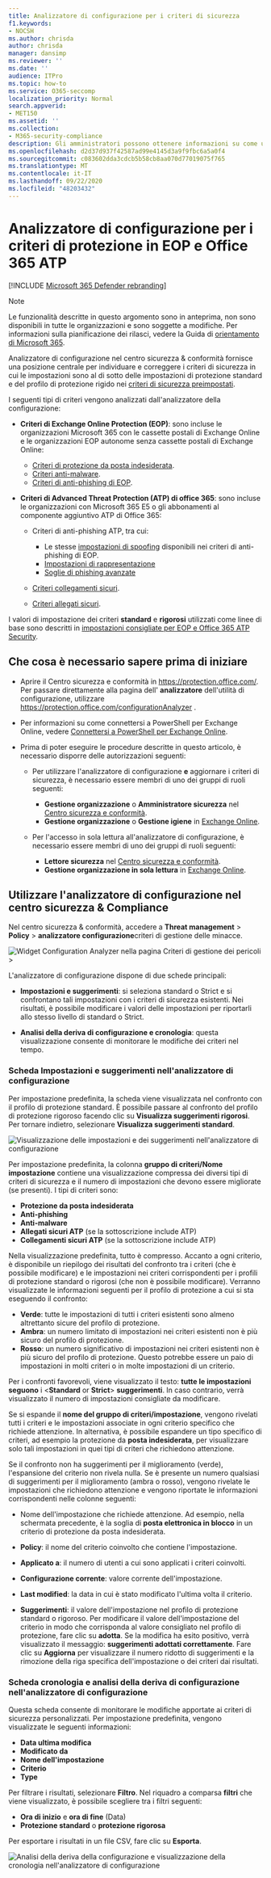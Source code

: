 ```yaml
---
title: Analizzatore di configurazione per i criteri di sicurezza
f1.keywords:
- NOCSH
ms.author: chrisda
author: chrisda
manager: dansimp
ms.reviewer: ''
ms.date: ''
audience: ITPro
ms.topic: how-to
ms.service: O365-seccomp
localization_priority: Normal
search.appverid:
- MET150
ms.assetid: ''
ms.collection:
- M365-security-compliance
description: Gli amministratori possono ottenere informazioni su come utilizzare l'analizzatore di configurazione per individuare e correggere i criteri di sicurezza che si trovano al di sotto dei criteri di protezione standard e di protezione preimpostati.
ms.openlocfilehash: d2d37d937f42587ad99e4145d3a9f9fbc6a5a0f4
ms.sourcegitcommit: c083602dda3cdcb5b58cb8aa070d77019075f765
ms.translationtype: MT
ms.contentlocale: it-IT
ms.lasthandoff: 09/22/2020
ms.locfileid: "48203432"
---
```

# <a name="configuration-analyzer-for-protection-policies-in-eop-and-office-365-atp"></a>Analizzatore di configurazione per i criteri di protezione in EOP e Office 365 ATP

[!INCLUDE [Microsoft 365 Defender rebranding](../includes/microsoft-defender-for-office.md)]


> [!NOTE]
> Le funzionalità descritte in questo argomento sono in anteprima, non sono disponibili in tutte le organizzazioni e sono soggette a modifiche. Per informazioni sulla pianificazione dei rilasci, vedere la Guida di [orientamento di Microsoft 365](https://www.microsoft.com/microsoft-365/roadmap?filters=&searchterms=config%2Canalyzer).

Analizzatore di configurazione nel centro sicurezza & conformità fornisce una posizione centrale per individuare e correggere i criteri di sicurezza in cui le impostazioni sono al di sotto delle impostazioni di protezione standard e del profilo di protezione rigido nei [criteri di sicurezza preimpostati](preset-security-policies.md).

I seguenti tipi di criteri vengono analizzati dall'analizzatore della configurazione:

- **Criteri di Exchange Online Protection (EOP)**: sono incluse le organizzazioni Microsoft 365 con le cassette postali di Exchange Online e le organizzazioni EOP autonome senza cassette postali di Exchange Online:
  
  - [Criteri di protezione da posta indesiderata](configure-your-spam-filter-policies.md).
  - [Criteri anti-malware](configure-anti-malware-policies.md).
  - [Criteri di anti-phishing di EOP](set-up-anti-phishing-policies.md#spoof-settings).

- **Criteri di Advanced Threat Protection (ATP) di office 365**: sono incluse le organizzazioni con Microsoft 365 E5 o gli abbonamenti al componente aggiuntivo ATP di Office 365:

  - Criteri di anti-phishing ATP, tra cui:

    - Le stesse [impostazioni di spoofing](set-up-anti-phishing-policies.md#spoof-settings) disponibili nei criteri di anti-phishing di EOP.
    - [Impostazioni di rappresentazione](set-up-anti-phishing-policies.md#impersonation-settings-in-atp-anti-phishing-policies)
    - [Soglie di phishing avanzate](set-up-anti-phishing-policies.md#advanced-phishing-thresholds-in-atp-anti-phishing-policies)

  - [Criteri collegamenti sicuri](recommended-settings-for-eop-and-office365-atp.md#safe-links-policy-settings-in-custom-policies-for-specific-users).

  - [Criteri allegati sicuri](recommended-settings-for-eop-and-office365-atp.md#safe-attachments-policy-settings-in-custom-policies-for-specific-users).

I valori di impostazione dei criteri **standard** e **rigorosi** utilizzati come linee di base sono descritti in [impostazioni consigliate per EOP e Office 365 ATP Security](recommended-settings-for-eop-and-office365-atp.md).

## <a name="what-do-you-need-to-know-before-you-begin"></a>Che cosa è necessario sapere prima di iniziare

- Aprire il Centro sicurezza e conformità in <https://protection.office.com/>. Per passare direttamente alla pagina dell' **analizzatore** dell'utilità di configurazione, utilizzare <https://protection.office.com/configurationAnalyzer> .

- Per informazioni su come connettersi a PowerShell per Exchange Online, vedere [Connettersi a PowerShell per Exchange Online](https://docs.microsoft.com/powershell/exchange/connect-to-exchange-online-powershell).

- Prima di poter eseguire le procedure descritte in questo articolo, è necessario disporre delle autorizzazioni seguenti:

  - Per utilizzare l'analizzatore di configurazione **e** aggiornare i criteri di sicurezza, è necessario essere membri di uno dei gruppi di ruoli seguenti:

    - **Gestione organizzazione** o **Amministratore sicurezza** nel [Centro sicurezza e conformità](permissions-in-the-security-and-compliance-center.md).
    - **Gestione organizzazione** o **Gestione igiene** in [Exchange Online](https://docs.microsoft.com/Exchange/permissions-exo/permissions-exo#role-groups).

  - Per l'accesso in sola lettura all'analizzatore di configurazione, è necessario essere membri di uno dei gruppi di ruoli seguenti:

    - **Lettore sicurezza** nel [Centro sicurezza e conformità](permissions-in-the-security-and-compliance-center.md).
    - **Gestione organizzazione in sola lettura** in [Exchange Online](https://docs.microsoft.com/Exchange/permissions-exo/permissions-exo#role-groups).

## <a name="use-the-configuration-analyzer-in-the-security--compliance-center"></a>Utilizzare l'analizzatore di configurazione nel centro sicurezza & Compliance

Nel centro sicurezza & conformità, accedere a **Threat management** \> **Policy** \> **analizzatore configurazione**criteri di gestione delle minacce.

![Widget Configuration Analyzer nella pagina Criteri di gestione dei pericoli \>](../../media/configuration-analyzer-widget.png)

L'analizzatore di configurazione dispone di due schede principali:

- **Impostazioni e suggerimenti**: si seleziona standard o Strict e si confrontano tali impostazioni con i criteri di sicurezza esistenti. Nei risultati, è possibile modificare i valori delle impostazioni per riportarli allo stesso livello di standard o Strict.

- **Analisi della deriva di configurazione e cronologia**: questa visualizzazione consente di monitorare le modifiche dei criteri nel tempo.

### <a name="setting-and-recommendations-tab-in-the-configuration-analyzer"></a>Scheda Impostazioni e suggerimenti nell'analizzatore di configurazione

Per impostazione predefinita, la scheda viene visualizzata nel confronto con il profilo di protezione standard. È possibile passare al confronto del profilo di protezione rigoroso facendo clic su **Visualizza suggerimenti rigorosi**. Per tornare indietro, selezionare **Visualizza suggerimenti standard**.

![Visualizzazione delle impostazioni e dei suggerimenti nell'analizzatore di configurazione](../../media/configuration-analyzer-settings-and-recommendations-view.png)

Per impostazione predefinita, la colonna **gruppo di criteri/Nome impostazione** contiene una visualizzazione compressa dei diversi tipi di criteri di sicurezza e il numero di impostazioni che devono essere migliorate (se presenti). I tipi di criteri sono:

- **Protezione da posta indesiderata**
- **Anti-phishing**
- **Anti-malware**
- **Allegati sicuri ATP** (se la sottoscrizione include ATP)
- **Collegamenti sicuri ATP** (se la sottoscrizione include ATP)

Nella visualizzazione predefinita, tutto è compresso. Accanto a ogni criterio, è disponibile un riepilogo dei risultati del confronto tra i criteri (che è possibile modificare) e le impostazioni nei criteri corrispondenti per i profili di protezione standard o rigorosi (che non è possibile modificare). Verranno visualizzate le informazioni seguenti per il profilo di protezione a cui si sta eseguendo il confronto:

- **Verde**: tutte le impostazioni di tutti i criteri esistenti sono almeno altrettanto sicure del profilo di protezione.
- **Ambra**: un numero limitato di impostazioni nei criteri esistenti non è più sicuro del profilo di protezione.
- **Rosso**: un numero significativo di impostazioni nei criteri esistenti non è più sicuro del profilo di protezione. Questo potrebbe essere un paio di impostazioni in molti criteri o in molte impostazioni di un criterio.

Per i confronti favorevoli, viene visualizzato il testo: **tutte le impostazioni seguono** i \<**Standard** or **Strict**\> **suggerimenti**. In caso contrario, verrà visualizzato il numero di impostazioni consigliate da modificare.

Se si espande il **nome del gruppo di criteri/impostazione**, vengono rivelati tutti i criteri e le impostazioni associate in ogni criterio specifico che richiede attenzione. In alternativa, è possibile espandere un tipo specifico di criteri, ad esempio la protezione da **posta indesiderata**, per visualizzare solo tali impostazioni in quei tipi di criteri che richiedono attenzione.

Se il confronto non ha suggerimenti per il miglioramento (verde), l'espansione del criterio non rivela nulla. Se è presente un numero qualsiasi di suggerimenti per il miglioramento (ambra o rosso), vengono rivelate le impostazioni che richiedono attenzione e vengono riportate le informazioni corrispondenti nelle colonne seguenti:

- Nome dell'impostazione che richiede attenzione. Ad esempio, nella schermata precedente, è la soglia di **posta elettronica in blocco** in un criterio di protezione da posta indesiderata.

- **Policy**: il nome del criterio coinvolto che contiene l'impostazione.

- **Applicato a**: il numero di utenti a cui sono applicati i criteri coinvolti.

- **Configurazione corrente**: valore corrente dell'impostazione.

- **Last modified**: la data in cui è stato modificato l'ultima volta il criterio.

- **Suggerimenti**: il valore dell'impostazione nel profilo di protezione standard o rigoroso. Per modificare il valore dell'impostazione del criterio in modo che corrisponda al valore consigliato nel profilo di protezione, fare clic su **adotta**. Se la modifica ha esito positivo, verrà visualizzato il messaggio: **suggerimenti adottati correttamente**. Fare clic su **Aggiorna** per visualizzare il numero ridotto di suggerimenti e la rimozione della riga specifica dell'impostazione o dei criteri dai risultati.

### <a name="configuration-drift-analysis-and-history-tab-in-the-configuration-analyzer"></a>Scheda cronologia e analisi della deriva di configurazione nell'analizzatore di configurazione

Questa scheda consente di monitorare le modifiche apportate ai criteri di sicurezza personalizzati. Per impostazione predefinita, vengono visualizzate le seguenti informazioni:

- **Data ultima modifica**
- **Modificato da**
- **Nome dell'impostazione**
- **Criterio**
- **Type**

Per filtrare i risultati, selezionare **Filtro**. Nel riquadro a comparsa **filtri** che viene visualizzato, è possibile scegliere tra i filtri seguenti:

- **Ora di inizio** e **ora di fine** (Data)
- **Protezione standard** o **protezione rigorosa**

Per esportare i risultati in un file CSV, fare clic su **Esporta**.

![Analisi della deriva della configurazione e visualizzazione della cronologia nell'analizzatore di configurazione](../../media/configuration-analyzer-configuration-drift-analysis-view.png)
